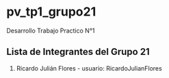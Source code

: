 # pv_tp1_grupo21
Desarrollo Trabajo Practico N°1

## Lista de Integrantes del Grupo 21

1. Ricardo Julián Flores - usuario: RicardoJulianFlores